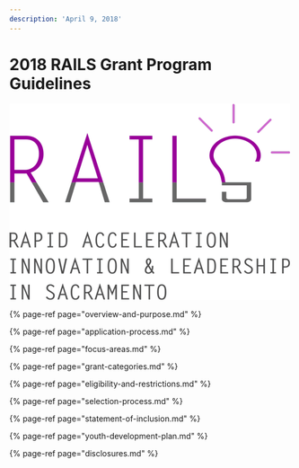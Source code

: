 ```yaml
---
description: 'April 9, 2018'
---
```


# 2018 RAILS Grant Program Guidelines

![](.gitbook/assets/rails-logo.png)

{% page-ref page="overview-and-purpose.md" %}

{% page-ref page="application-process.md" %}

{% page-ref page="focus-areas.md" %}

{% page-ref page="grant-categories.md" %}

{% page-ref page="eligibility-and-restrictions.md" %}

{% page-ref page="selection-process.md" %}

{% page-ref page="statement-of-inclusion.md" %}

{% page-ref page="youth-development-plan.md" %}

{% page-ref page="disclosures.md" %}

